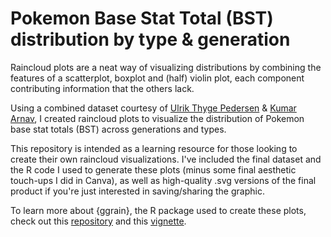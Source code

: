 # Pokemon Base Stat Total (BST) distribution by type & generation

Raincloud plots are a neat way of visualizing distributions by combining the features of a scatterplot, boxplot and (half) violin plot, each component contributing information that the others lack. 

Using a combined dataset courtesy of [Ulrik Thyge Pedersen](https://www.kaggle.com/datasets/ulrikthygepedersen/pokemon-stats) & [Kumar Arnav](https://www.kaggle.com/datasets/arnavvvvv/pokemon-pokedex), I created raincloud plots to visualize the distribution of Pokemon base stat totals (BST) across generations and types.

This repository is intended as a learning resource for those looking to create their own raincloud visualizations. I've included the final dataset and the R code I used to generate these plots (minus some final aesthetic touch-ups I did in Canva), as well as high-quality .svg versions of the final product if you're just interested in saving/sharing the graphic. 

To learn more about {ggrain}, the R package used to create these plots, check out this [repository](https://github.com/njudd/ggrain) and this [vignette](https://cran.r-project.org/web/packages/ggrain/vignettes/ggrain.html).
